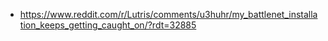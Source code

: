 - https://www.reddit.com/r/Lutris/comments/u3huhr/my_battlenet_installation_keeps_getting_caught_on/?rdt=32885
